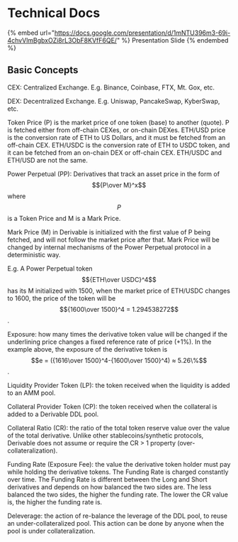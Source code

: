 # Technical Docs

{% embed url="https://docs.google.com/presentation/d/1mNTU396m3-69i-4chvVlmBgbxOZi8rL3ObF8KVfF6QE/" %}
Presentation Slide
{% endembed %}

## Basic Concepts

CEX: Centralized Exchange. E.g. Binance, Coinbase, FTX, Mt. Gox, etc.

DEX: Decentralized Exchange. E.g. Uniswap, PancakeSwap, KyberSwap, etc.

Token Price (P) is the market price of one token (base) to another (quote). P is fetched either from off-chain CEXes, or on-chain DEXes. ETH/USD price is the conversion rate of ETH to US Dollars, and it must be fetched from an off-chain CEX. ETH/USDC is the conversion rate of ETH to USDC token, and it can be fetched from an on-chain DEX or off-chain CEX. ETH/USDC and ETH/USD are not the same.

Power Perpetual (PP): Derivatives that track an asset price in the form of $${P\over M}^x$$where $$P$$ is a Token Price and M is a Mark Price.

Mark Price (M) in Derivable is initialized with the first value of P being fetched, and will not follow the market price after that. Mark Price will be changed by internal mechanisms of the Power Perpetual protocol in a deterministic way.

E.g. A Power Perpetual token $${ETH\over USDC}^4$$ has its M initialized with 1500, when the market price of ETH/USDC changes to 1600, the price of the token will be $${1600\over 1500}^4 = 1.294538272$$.

Exposure: how many times the derivative token value will be changed if the underlining price changes a fixed reference rate of price (+1%). In the example above, the exposure of the derivative token is $$e = ({1616\over 1500}^4-{1600\over 1500}^4)  ≈ 5.26\%$$.

Liquidity Provider Token (LP): the token received when the liquidity is added to an AMM pool.

Collateral Provider Token (CP): the token received when the collateral is added to a Derivable DDL pool.

Collateral Ratio (CR): the ratio of the total token reserve value over the value of the total derivative. Unlike other stablecoins/synthetic protocols, Derivable does not assume or require the CR > 1 property (over-collateralization).

Funding Rate (Exposure Fee): the value the derivative token holder must pay while holding the derivative tokens. The Funding Rate is charged constantly over time. The Funding Rate is different between the Long and Short derivatives and depends on how balanced the two sides are. The less balanced the two sides, the higher the funding rate. The lower the CR value is, the higher the funding rate is.

Deleverage: the action of re-balance the leverage of the DDL pool, to reuse an under-collateralized pool. This action can be done by anyone when the pool is under collateralization.
